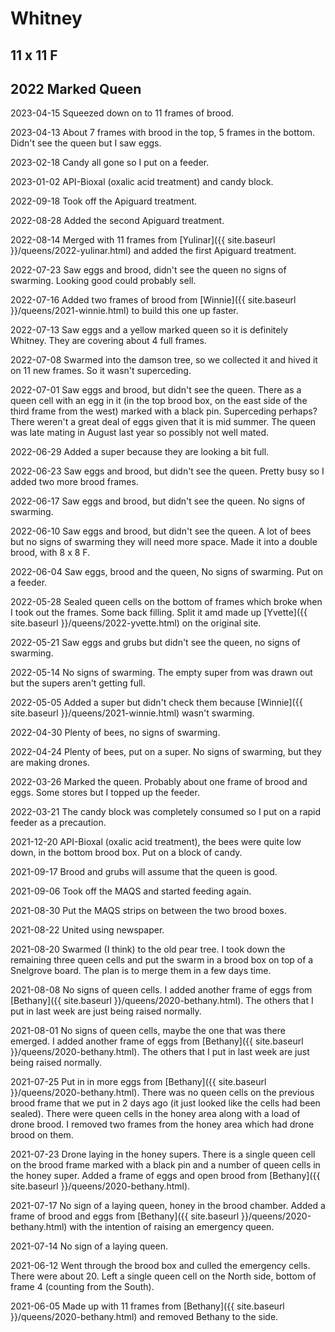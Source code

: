 # Whitney

## 11 x 11 F

## 2022 Marked Queen

2023-04-15 Squeezed down on to 11 frames of brood.

2023-04-13 About 7 frames with brood in the top, 5 frames in the bottom.  Didn't see the queen but I saw eggs.

2023-02-18 Candy all gone so I put on a feeder.

2023-01-02 API-Bioxal (oxalic acid treatment) and candy block.

2022-09-18 Took off the Apiguard treatment.

2022-08-28 Added the second Apiguard treatment.

2022-08-14 Merged with 11 frames from [Yulinar]({{ site.baseurl }}/queens/2022-yulinar.html) and added the first Apiguard treatment.

2022-07-23 Saw eggs and brood, didn't see the queen no signs of swarming. Looking good could probably sell.

2022-07-16 Added two frames of brood from [Winnie]({{ site.baseurl }}/queens/2021-winnie.html) to build this one up faster.

2022-07-13 Saw eggs and a yellow marked queen so it is definitely Whitney.  They are covering about 4 full frames.

2022-07-08 Swarmed into the damson tree, so we collected it and hived it on 11 new frames.  So it wasn't superceding.

2022-07-01 Saw eggs and brood, but didn't see the queen.  There as a queen cell with an egg in it (in the top brood box, on the east side of the third frame from the west) marked with a black pin.  Superceding perhaps?  There weren't a great deal of eggs given that it is mid summer.  The queen was late mating in August last year so possibly not well mated.

2022-06-29 Added a super because they are looking a bit full.

2022-06-23 Saw eggs and brood, but didn't see the queen. Pretty busy so I added two more brood frames.

2022-06-17 Saw eggs and brood, but didn't see the queen.  No signs of swarming.

2022-06-10 Saw eggs and brood, but didn't see the queen.  A lot of bees but no signs of swarming they will need more space.  Made it into a double brood, with 8 x 8 F.

2022-06-04 Saw eggs, brood and the queen,  No signs of swarming.  Put on a feeder.

2022-05-28 Sealed queen cells on the bottom of frames which broke when I took out the frames.  Some back filling.  Split it amd made up [Yvette]({{ site.baseurl }}/queens/2022-yvette.html) on the original site.

2022-05-21 Saw eggs and grubs but didn't see the queen, no signs of swarming.

2022-05-14 No signs of swarming.  The empty super from was drawn out but the supers aren't getting full.

2022-05-05 Added a super but didn't check them because [Winnie]({{ site.baseurl }}/queens/2021-winnie.html) wasn't swarming.

2022-04-30 Plenty of bees, no signs of swarming.

2022-04-24 Plenty of bees, put on a super.  No signs of swarming, but they are making drones.

2022-03-26 Marked the queen.  Probably about one frame of brood and eggs.  Some stores but I topped up the feeder.

2022-03-21 The candy block was completely consumed so I put on a rapid feeder as a precaution.

2021-12-20 API-Bioxal (oxalic acid treatment), the bees were quite low down, in the bottom brood box.  Put on a block of candy.

2021-09-17 Brood and grubs will assume that the queen is good. 

2021-09-06 Took off the MAQS and started feeding again.

2021-08-30 Put the MAQS strips on between the two brood boxes.

2021-08-22 United using newspaper.

2021-08-20 Swarmed (I think) to the old pear tree.  I took down the remaining three queen cells and put the swarm in a brood box on top of a Snelgrove board.  The plan is to merge them in a few days time.

2021-08-08 No signs of queen cells.  I added another frame of eggs from [Bethany]({{ site.baseurl }}/queens/2020-bethany.html).  The others that I put in last week are just being raised normally.

2021-08-01 No signs of queen cells, maybe the one that was there emerged.  I added another frame of eggs from [Bethany]({{ site.baseurl }}/queens/2020-bethany.html).  The others that I put in last week are just being raised normally.

2021-07-25 Put in in more eggs from [Bethany]({{ site.baseurl }}/queens/2020-bethany.html).  There was no queen cells on the previous brood frame that we put in 2 days ago (it just looked like the cells had been sealed).  There were queen cells in the honey area along with a load of drone brood.  I removed two frames from the honey area which had drone brood on them.

2021-07-23 Drone laying in the honey supers.  There is a single queen cell on the brood frame marked with a black pin and a number of queen cells in the honey super.  Added a frame of eggs and open brood from [Bethany]({{ site.baseurl }}/queens/2020-bethany.html).

2021-07-17 No sign of a laying queen, honey in the brood chamber.  Added a frame of brood and eggs from [Bethany]({{ site.baseurl }}/queens/2020-bethany.html) with the intention of raising an emergency queen.

2021-07-14 No sign of a laying queen.

2021-06-12 Went through the brood box and culled the emergency cells.  There were about 20.  Left a single queen cell on the North side, bottom of frame 4 (counting from the South).

2021-06-05 Made up with 11 frames from [Bethany]({{ site.baseurl }}/queens/2020-bethany.html) and removed Bethany to the side.
